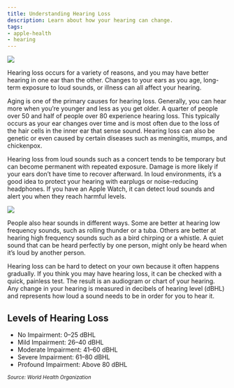 ```yaml
---
title: Understanding Hearing Loss
description: Learn about how your hearing can change.
tags:
- apple-health
- hearing
---
```


![ ](/images/audiogram_hero_image.webp)

Hearing loss occurs for a variety of reasons, and you may have better hearing in one ear than the other. Changes to your ears as you age, long-term exposure to loud sounds, or illness can all affect your hearing.

Aging is one of the primary causes for hearing loss. Generally, you can hear more when you’re younger and less as you get older. A quarter of people over 50 and half of people over 80 experience hearing loss. This typically occurs as your ear changes over time and is most often due to the loss of the hair cells in the inner ear that sense sound. Hearing loss can also be genetic or even caused by certain diseases such as meningitis, mumps, and chickenpox.

Hearing loss from loud sounds such as a concert tends to be temporary but can become permanent with repeated exposure. Damage is more likely if your ears don’t have time to recover afterward. In loud environments, it’s a good idea to protect your hearing with earplugs or noise-reducing headphones. If you have an Apple Watch, it can detect loud sounds and alert you when they reach harmful levels.

![ ](/images/audiogram_inline_image@2x.jpg)

People also hear sounds in different ways. Some are better at hearing low frequency sounds, such as rolling thunder or a tuba. Others are better at hearing high frequency sounds such as a bird chirping or a whistle. A quiet sound that can be heard perfectly  by one person, might only be heard when it’s loud by another person.

Hearing loss can be hard to detect on your own because it often happens gradually. If you think you may have hearing loss, it can be checked with a quick, painless test. The result is an audiogram or chart of your hearing. Any change in your hearing is measured in decibels of hearing level (dBHL) and represents how loud a sound needs to be in order for you to hear it.

## Levels of Hearing Loss

- No Impairment: 0–25 dBHL
- Mild Impairment: 26–40 dBHL
- Moderate Impairment: 41–60 dBHL
- Severe Impairment: 61–80 dBHL
- Profound Impairment: Above 80 dBHL

<small>*Source: World Health Organization*</small>

